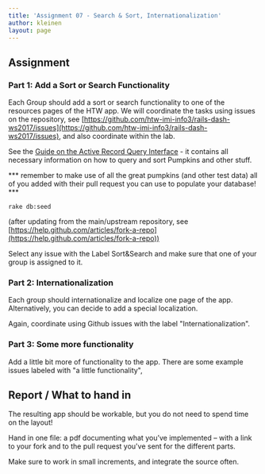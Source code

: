 ```yaml
---
title: 'Assignment 07 - Search & Sort, Internationalization'
author: kleinen
layout: page
---
```


## Assignment

### Part 1: Add a Sort or Search Functionality

Each Group should add a sort or search functionality to one of the resources
pages of the HTW app. We will coordinate the tasks using issues on the repository,
see [https://github.com/htw-imi-info3/rails-dash-ws2017/issues](https://github.com/htw-imi-info3/rails-dash-ws2017/issues),
and also coordinate within the lab.

See the [Guide on the Active Record Query Interface](http://guides.rubyonrails.org/active_record_querying.html) - it
contains all necessary
information on how to query and sort Pumpkins and other stuff.

*** remember to make use of all the great pumpkins (and other test data)
all of you added with their
pull request you can use to populate your database! ***

    rake db:seed

(after updating from the main/upstream repository, see [https://help.github.com/articles/fork-a-repo](https://help.github.com/articles/fork-a-repo))

Select any issue with the Label Sort&Search and make sure that one of your group
is assigned to it.

### Part 2: Internationalization

Each group should internationalize and localize one page of the app.
Alternatively, you can decide to add a special localization.

Again, coordinate using Github issues with the label "Internationalization".

### Part 3: Some more functionality

Add a little bit more of functionality to the app. There are some example
issues labeled with "a little functionality",

## Report / What to hand in

The resulting app should be workable, but you do not need to spend time on the layout!

Hand in one file: a pdf documenting what you&#8217;ve implemented &#8211;
with a link to your fork and to the pull request you've sent for the different
parts.

Make sure to work in small increments, and integrate the source often.
